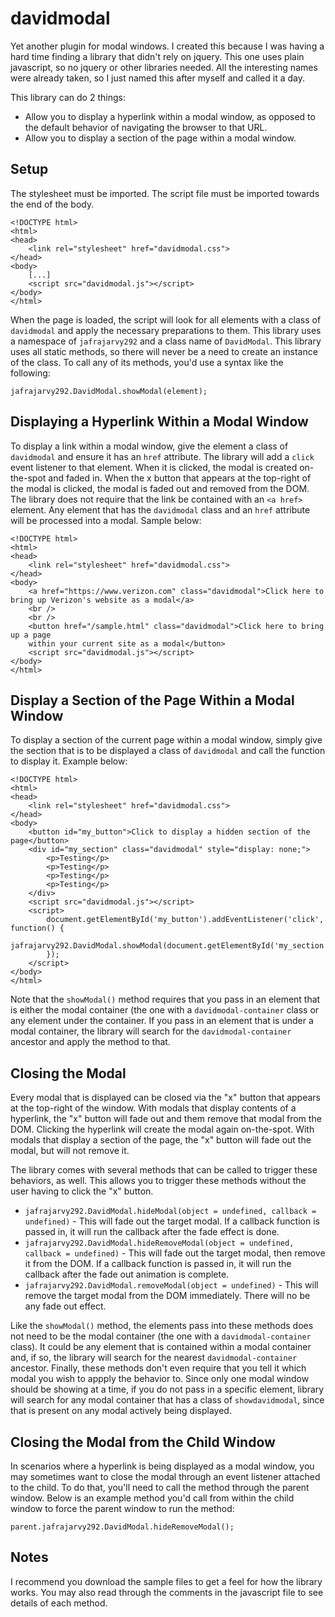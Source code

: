 # davidmodal
Yet another plugin for modal windows. I created this because I was having a hard time finding a library that didn't rely on jquery. This one uses plain javascript, so no jquery or other libraries needed. All the interesting names were already taken, so I just named this after myself and called it a day.

This library can do 2 things:
- Allow you to display a hyperlink within a modal window, as opposed to the default behavior of navigating the browser to that URL.
- Allow you to display a section of the page within a modal window.

## Setup
The stylesheet must be imported. The script file must be imported towards the end of the body.
```
<!DOCTYPE html>
<html>
<head>
    <link rel="stylesheet" href="davidmodal.css">
</head>
<body>
    [...]
    <script src="davidmodal.js"></script>
</body>
</html>
```
When the page is loaded, the script will look for all elements with a class of ```davidmodal``` and apply the necessary preparations to them. This library uses a namespace of ```jafrajarvy292``` and a class name of ```DavidModal```. This library uses all static methods, so there will never be a need to create an instance of the class.  To call any of its methods, you'd use a syntax like the following:
```
jafrajarvy292.DavidModal.showModal(element);
```

## Displaying a Hyperlink Within a Modal Window
To display a link within a modal window, give the element a class of ```davidmodal``` and ensure it has an ```href``` attribute. The library will add a ```click``` event listener to that element. When it is clicked, the modal is created on-the-spot and faded in. When the x button that appears at the top-right of the modal is clicked, the modal is faded out and removed from the DOM. The library does not require that the link be contained with an ```<a href>``` element. Any element that has the ```davidmodal``` class and an ```href``` attribute will be processed into a modal. Sample below:
```
<!DOCTYPE html>
<html>
<head>
    <link rel="stylesheet" href="davidmodal.css">
</head>
<body>
    <a href="https://www.verizon.com" class="davidmodal">Click here to bring up Verizon's website as a modal</a>
    <br />
    <br />
    <button href="/sample.html" class="davidmodal">Click here to bring up a page
    within your current site as a modal</button>
    <script src="davidmodal.js"></script>
</body>
</html>
```

## Display a Section of the Page Within a Modal Window
To display a section of the current page within a modal window, simply give the section that is to be displayed a class of ```davidmodal``` and call the function to display it. Example below:
```
<!DOCTYPE html>
<html>
<head>
    <link rel="stylesheet" href="davidmodal.css">
</head>
<body>
    <button id="my_button">Click to display a hidden section of the page</button>
    <div id="my_section" class="davidmodal" style="display: none;">
        <p>Testing</p>
        <p>Testing</p>
        <p>Testing</p>
        <p>Testing</p>
    </div>
    <script src="davidmodal.js"></script>
    <script>
        document.getElementById('my_button').addEventListener('click', function() {
            jafrajarvy292.DavidModal.showModal(document.getElementById('my_section'));
        });
    </script>
</body>
</html>
```
Note that the ```showModal()``` method requires that you pass in an element that is either the modal container (the one with a ```davidmodal-container``` class or any element under the container. If you pass in an element that is under a modal container, the library will search for the ```davidmodal-container``` ancestor and apply the method to that.

## Closing the Modal
Every modal that is displayed can be closed via the "x" button that appears at the top-right of the window. With modals that display contents of a hyperlink, the "x" button will fade out and them remove that modal from the DOM. Clicking the hyperlink will create the modal again on-the-spot. With modals that display a section of the page, the "x" button will fade out the modal, but will not remove it.

The library comes with several methods that can be called to trigger these behaviors, as well. This allows you to trigger these methods without the user having to click the "x" button.

- ```jafrajarvy292.DavidModal.hideModal(object = undefined, callback = undefined)``` - This will fade out the target modal. If a callback function is passed in, it will run the callback after the fade effect is done.
- ```jafrajarvy292.DavidModal.hideRemoveModal(object = undefined, callback = undefined)``` - This will fade out the target modal, then remove it from the DOM. If a callback function is passed in, it will run the callback after the fade out animation is complete.
- ```jafrajarvy292.DavidModal.removeModal(object = undefined)``` - This will remove the target modal from the DOM immediately. There will no be any fade out effect.

Like the ```showModal()``` method, the elements pass into these methods does not need to be the modal container (the one with a ```davidmodal-container``` class). It could be any element that is contained within a modal container and, if so, the library will search for the nearest ```davidmodal-container``` ancestor. Finally, these methods don't even require that you tell it which modal you wish to appply the behavior to. Since only one modal window should be showing at a time, if you do not pass in a specific element, library will search for any modal container that has a class of ```showdavidmodal```, since that is present on any modal actively being displayed.

## Closing the Modal from the Child Window
In scenarios where a hyperlink is being displayed as a modal window, you may sometimes want to close the modal through an event listener attached to the child. To do that, you'll need to call the method through the parent window. Below is an example method you'd call from within the child window to force the parent window to run the method:
```
parent.jafrajarvy292.DavidModal.hideRemoveModal();
```

## Notes
I recommend you download the sample files to get a feel for how the library works. You may also read through the comments in the javascript file to see details of each method.
